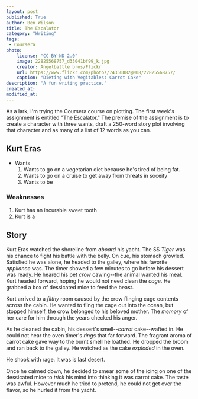 ```yaml
---
layout: post
published: True
author: Ben Wilson
title: The Escalator
category: "Writing"
tags:
 - Coursera
photo:
    license: "CC BY-ND 2.0"
    image: 22825568757_d33041bf99_k.jpg
    creator: Angelbattle bros/Flickr
    url: https://www.flickr.com/photos/74350882@N08/22825568757/
    caption: "Dieting with Vegitables: Carrot Cake"
description: "A fun writing practice."
created_at: 
modified_at: 
---
```


As a lark, I'm trying the Coursera course on plotting. The first week's assignment is entitled "The Escalator." The premise of the assignment is to create a character with three wants, draft a 250-word story plot involving that character and as many of a list of 12 words as you can.

<!-- more -->

## Kurt Eras

* Wants
   1. Wants to go on a vegetarian diet because he's tired of being fat.
   2. Wants to go on a cruise to get away from threats in soceity
   3. Wants to be 

### Weaknesses

1. Kurt has an incurable sweet tooth
2. Kurt is a 



## Story

Kurt Eras watched the shoreline from *aboard* his yacht.
The SS *Tiger* was his chance to fight his battle with the belly.
On cue, his stomach growled.
Satisfied he was alone, he headed to the galley, where his favorite *appliance* was.
The timer showed a few minutes to go before his dessert was ready.
He heared his pet *crow* cawing--the animal wanted his meal.
Kurt headed forward, hoping he would not need clean the *cage*. 
He grabbed a box of dessicated mice to feed the beast.

Kurt arrived to a *filthy* room caused by the crow flinging cage contents across the cabin.
He wanted to fling the cage out into the ocean, but stopped himself, the crow belonged to his beloved mother. The *memory* of her care for him through the years checked his anger.

As he cleaned the cabin, his dessert's smell--*carrot* cake--wafted in.
He could not hear the oven timer's *rings* that far forward.
The fragrant aroma of carrot cake gave way to the burnt smell he loathed. He dropped the broom and ran back to the galley.
He watched as the cake *exploded* in the oven.

He shook with rage. It was is last desert.

Once he calmed down, he decided to smear some of the icing on one of the dessicated mice to *trick* his mind into thinking it was carrot cake. The taste was awful. However much he tried to pretend, he could not get over the flavor, so he hurled it from the yacht.